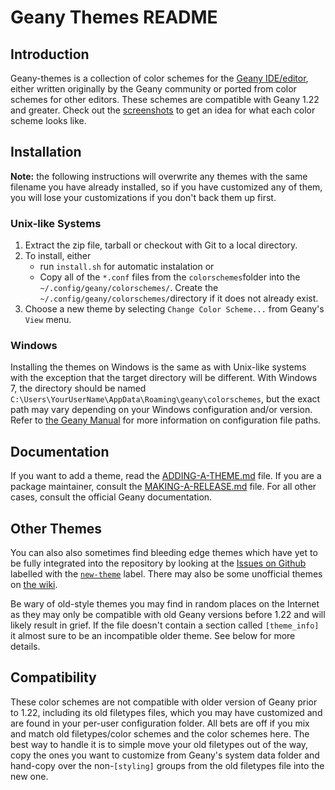 Geany Themes README
===================

Introduction
------------

Geany-themes is a collection of color schemes for the
[Geany IDE/editor][geany], either written originally by the Geany community
or ported from color schemes for other editors. These schemes are compatible
with Geany 1.22 and greater. Check out the [screenshots][scrn] to get an
idea for what each color scheme looks like.

Installation
------------

**Note:** the following instructions will overwrite any themes with
the same filename you have already installed, so if you have customized
any of them, you will lose your customizations if you don't back them
up first.

### Unix-like Systems

1. Extract the zip file, tarball or checkout with Git to a local 
directory. 
1. To install, either
    * run `install.sh` for automatic instalation or 
    * Copy all of the `*.conf` files from the `colorschemes`folder
    into the `~/.config/geany/colorschemes/`.
    Create the `~/.config/geany/colorschemes/`directory if it
does not already exist.
1. Choose a new theme by selecting
`Change Color Scheme...` from Geany's `View` menu.

### Windows

Installing the themes on Windows is the same as with Unix-like systems 
with the exception that the target directory will be different. With 
Windows 7, the directory should be named
`C:\Users\YourUserName\AppData\Roaming\geany\colorschemes`, but the 
exact path may vary depending on your Windows configuration and/or 
version. Refer to [the Geany Manual][man-paths] for more information on 
configuration file paths.

Documentation
-------------

If you want to add a theme, read the [ADDING-A-THEME.md][add-theme] file. If you
are a package maintainer, consult the [MAKING-A-RELEASE.md][make-release] file. For
all other cases, consult the official Geany documentation.

Other Themes
------------

You can also also sometimes find bleeding edge themes which have yet to 
be fully integrated into the repository by looking at the
[Issues on Github][issues] labelled with the [`new-theme`][new-themes] label.
There may also be some unofficial themes on [the wiki][wiki-themes].

Be wary of old-style themes you may find in random places on the 
Internet as they may only be compatible with old Geany versions before 
1.22 and will likely result in grief. If the file doesn't contain a 
section called `[theme_info]` it almost sure to be an incompatible 
older theme. See below for more details.

Compatibility
-------------

These color schemes are not compatible with older version of Geany 
prior to 1.22, including its old filetypes files, which you may have 
customized and are found in your per-user configuration folder. All 
bets are off if you mix and match old filetypes/color schemes and the 
color schemes here. The best way to handle it is to simple move your 
old filetypes out of the way, copy the ones you want to customize from 
Geany's system data folder and hand-copy over the non-`[styling]` 
groups from the old filetypes file into the new one.

[geany]: http://www.geany.org
[scrn]: https://github.com/geany/geany-themes/tree/master/screenshots
[issues]: https://github.com/geany/geany-themes/issues?q=is%3Aopen
[new-themes]: https://github.com/geany/geany-themes/labels/new-theme
[wiki-themes]: https://wiki.geany.org/themes/start
[man-paths]: https://www.geany.org/manual/current/index.html#configuration-file-paths
[add-theme]: https://github.com/geany/geany-themes/blob/master/ADDING-A-THEME.md
[make-release]: https://github.com/geany/geany-themes/blob/master/MAKING-A-RELEASE.md
